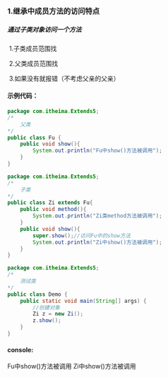 ### 1.继承中成员方法的访问特点

##### 	通过子类对象访问一个方法

​		1.子类成员范围找

​		2.父类成员范围找	

​		3.如果没有就报错（不考虑父亲的父亲）

#### 示例代码：

```java
package com.itheima.Extends5;
/*
    父类
*/
public class Fu {
    public void show(){
        System.out.println("Fu中show()方法被调用");
    }
}
```

```java
package com.itheima.Extends5;
/*
    子类
*/
public class Zi extends Fu{
    public void method(){
        System.out.println("Zi类method方法被调用");
    }
    public void show(){
        super.show();//访问Fu中的show方法
        System.out.println("Zi中show()方法被调用");
    }
}
```

```java
package com.itheima.Extends5;
/*
    测试类
*/
public class Demo {
    public static void main(String[] args) {
        //创建对象
        Zi z = new Zi();
        z.show();
    }
}
```

#### console:

Fu中show()方法被调用
Zi中show()方法被调用